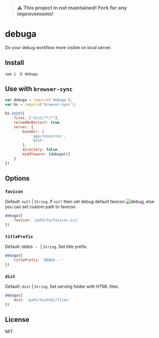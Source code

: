 > ### ⚠️ This project in not maintained! Fork for any improvements!

# debuga

Do your debug workflow more visible on local server.

## Install

```
npm i -D debuga
```

## Use with `browser-sync`

```js
var debuga = require('debuga');
var bs = require('browser-sync');

bs.init({
    files: ['dist/**/*'],
    reloadOnRestart: true,
    server: {
        baseDir: [
            'app/resources',
            'dist'
        ],
        directory: false,
        middleware: [debuga()]
    }
})

```

## Options

### `favicon`

Default: `null` | `String`. If `null` then set debug default favicon ![debug](debug.ico), else you can set custom path to favicon.

```js
debuga({
    favicon: 'path/to/favicon.ico'
})
```

### `titlePrefix`

Default: `DEBUG — ` | `String`. Set title prefix.

```js
debuga({
    titlePrefix: 'DEBUG — '
})
```

### `dist`

Default: `dist` | `String`. Set serving folder with HTML files.

```js
debuga({
    dist: 'path/to/html/files'
})
```

## License

MIT.
